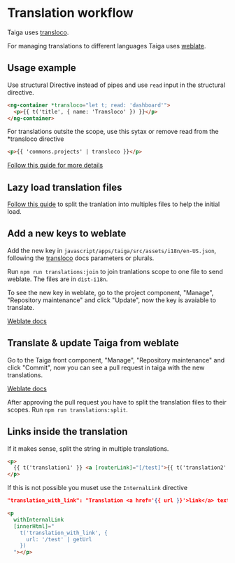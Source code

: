 # Translation workflow

Taiga uses [transloco](https://ngneat.github.io/transloco/).

For managing translations to different languages Taiga uses [weblate](https://hosted.weblate.org/).

## Usage example

Use structural Directive instead of pipes and use `read` input in the structural directive.

```html
<ng-container *transloco="let t; read: 'dashboard'">
  <p>{{ t('title', { name: 'Transloco' }) }}</p>
</ng-container>
```

For translations outsite the scope, use this sytax or remove read from the \*transloco directive

```html
<p>{{ 'commons.projects' | transloco }}</p>
```

[Follow this guide for more details](https://ngneat.github.io/transloco/docs/translation-in-the-template)

## Lazy load translation files

[Follow this guide](https://ngneat.github.io/transloco/docs/scope-configuration) to split the tranlation into multiples files to help the initial load.

## Add a new keys to weblate

Add the new key in `javascript/apps/taiga/src/assets/i18n/en-US.json`, following the [transloco](https://ngneat.github.io/transloco/docs/translation-in-the-template) docs parameters or plurals.

Run `npm run translations:join` to join tranlations scope to one file to send weblate. The files are in `dist-i18n`.

To see the new key in weblate, go to the project component, "Manage", "Repository maintenance" and click "Update", now the key is avaiable to translate.

[Weblate docs](https://docs.weblate.org/en/latest/admin/continuous.html#update-vcs)

## Translate & update Taiga from weblate

Go to the Taiga front component, "Manage", "Repository maintenance" and click "Commit", now you can see a pull request in taiga with the new translations.

[Weblate docs](https://docs.weblate.org/en/latest/admin/continuous.html#push-changes)

After approving the pull request you have to split the translation files to their scopes. Run `npm run translations:split`.

## Links inside the translation

If it makes sense, split the string in multiple translations.

```html
<p>
  {{ t('translation1' }} <a [routerLink]="[/test]">{{ t('translation2' }}</a>
</p>
```

If this is not possible you muset use the `InternalLink` directive

```json
"translation_with_link": "Translation <a href='{{ url }}'>link</a> text."
```

```html
<p
  withInternalLink
  [innerHtml]="
    t('translation_with_link', {
      url: '/test' | getUrl
    })
  "></p>
```
